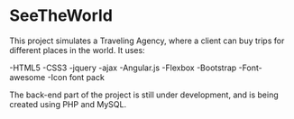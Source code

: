 # SeeTheWorld

This project simulates a Traveling Agency, where a client can buy trips
for different places in the world. It uses:

-HTML5
-CSS3
-jquery
-ajax
-Angular.js
-Flexbox
-Bootstrap
-Font-awesome
-Icon font pack

The back-end part of the project is still under development, and is being
created using PHP and MySQL.
